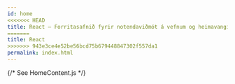 ```yaml
---
id: home
<<<<<<< HEAD
title: React – Forritasafnið fyrir notendaviðmót á vefnum og heimavangi
=======
title: React
>>>>>>> 943e3ce4e52be56bcd75b679448847302f557da1
permalink: index.html
---
```


{/* See HomeContent.js */}
